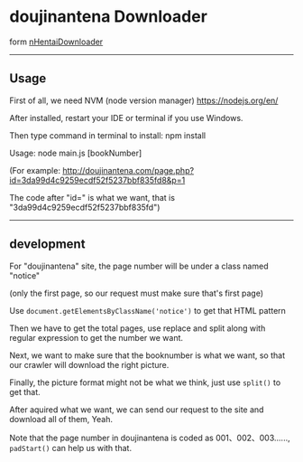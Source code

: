 # doujinantena Downloader

form [nHentaiDownloader](https://github.com/Darkborderman/nHentaiDownloader)

----

## Usage

First of all, we need NVM (node version manager) https://nodejs.org/en/

After installed, restart your IDE or terminal if you use Windows.

Then type command in terminal to install: npm install

Usage: node main.js [bookNumber] 

(For example: http://doujinantena.com/page.php?id=3da99d4c9259ecdf52f5237bbf835fd8&p=1 

The code after "id=" is what we want, that is "3da99d4c9259ecdf52f5237bbf835fd")

----

## development

For "doujinantena" site, the page number will be under a class named "notice" 

(only the first page, so our request must make sure that's first page)

Use `document.getElementsByClassName('notice')` to get that HTML pattern

Then we have to get the total pages, use replace and split along with regular expression to get the number we want.

Next, we want to make sure that the booknumber is what we want, so that our crawler will download the right picture.

Finally, the picture format might not be what we think, just use `split()` to get that.

After aquired what we want, we can send our request to the site and download all of them, Yeah.

Note that the page number in doujinantena is coded as 001、002、003......, `padStart()` can help us with that.